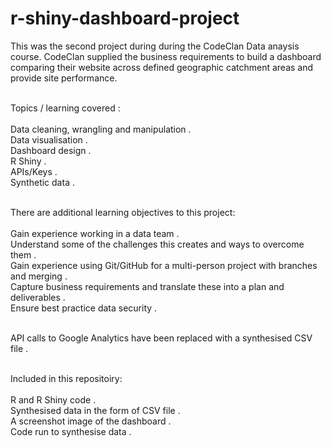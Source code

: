 # r-shiny-dashboard-project

This was the second project during during the CodeClan Data anaysis course. CodeClan supplied the business requirements to build a dashboard comparing their website across defined geographic catchment areas and provide site performance.   

<br/>Topics / learning covered :  
<br/>Data cleaning, wrangling and manipulation . 
<br/>Data visualisation . 
<br/>Dashboard design . 
<br/>R Shiny . 
<br/>APIs/Keys . 
<br/>Synthetic data . 

<br/>There are additional learning objectives to this project:  
<br/>Gain experience working in a data team . 
<br/>Understand some of the challenges this creates and ways to overcome them . 
<br/>Gain experience using Git/GitHub for a multi-person project with branches and merging . 
<br/>Capture business requirements and translate these into a plan and deliverables . 
<br/>Ensure best practice data security . 

<br/>API calls to Google Analytics have been replaced with a synthesised CSV file . 

<br/>Included in this repositoiry:  
<br/>R and R Shiny code . 
<br/>Synthesised data in the form of CSV file . 
<br/>A screenshot image of the dashboard . 
<br/>Code run to synthesise data .  
